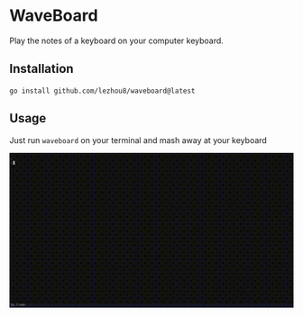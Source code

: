# WaveBoard

Play the notes of a keyboard on your computer keyboard.

## Installation

```{sh}
go install github.com/lezhou8/waveboard@latest
```

## Usage

Just run `waveboard` on your terminal and mash away at your keyboard

<p align="center">
<img src="assets/waveboard_demo.gif" width="1000">
</p>

